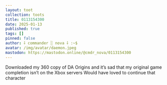 ```yaml
---
layout: toot
collection: toots
title: 0113154300
date: 2025-01-13
published: true
tags: []
pinned: false
author: ⸸ commander ░ nova ⸸ :~$
avatar: /img/avatar/daemon.jpeg
mastodon: https://mastodon.online/@cmdr_nova/0113154300
---
```


Downloaded my 360 copy of DA Origins and it’s sad that my original game completion isn’t on the Xbox servers Would have loved to continue that character
